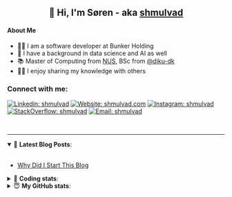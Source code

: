 <h2 align="center">
	👋 Hi, I'm Søren - aka <a href="https://shmulvad.com">shmulvad</a>
</h2>

#### About Me
- 👨‍💻 I am a software developer at Bunker Holding
- 🤖 I have a background in data science and AI as well
- 📚 Master of Computing from [NUS], BSc from [@diku-dk]
- 👨‍🏫 I enjoy sharing my knowledge with others

### Connect with me:

[![Linkedin: shmulvad](https://img.shields.io/badge/shmulvad-blue?style=flat&logo=Linkedin&logoColor=white)][linkedin]
[![Website: shmulvad.com](https://img.shields.io/badge/shmulvad.com-47CCCC?&style=flat&logo=Google-Chrome&logoColor=white)][website]
[![Instagram: shmulvad](https://img.shields.io/badge/-@shmulvad-purple?style=flat&logo=Instagram&logoColor=white)][instagram]
[![StackOverflow: shmulvad](https://img.shields.io/badge/shmulvad-FE7A16?style=flat&logo=stack-overflow&logoColor=white)][stackOverflow]
[![Email: shmulvad](https://img.shields.io/badge/shmulvad-D14836?style=flat&logo=gmail&logoColor=white)][mail]

<br />

---

<details open>
 <summary>📕 <b>Latest Blog Posts</b>: </summary>

<br>

<!-- BLOG-POST-LIST:START -->
- [Why Did I Start This Blog](https://shmulvad.com/blog/why-did-start-this-blog)
<!-- BLOG-POST-LIST:END -->

</details>

<!-- --- -->

<details>
 <summary>🤖 <b>Coding stats</b>: </summary>

<br>

NOTE: Doesn't track coding at work.

<!--START_SECTION:waka-->
![Code Time](http://img.shields.io/badge/Code%20Time-3%2C124%20hrs-blue)

**I'm an Early 🐤** 

```text
🌞 Morning                1977 commits        ██████░░░░░░░░░░░░░░░░░░░   25.60 % 
🌆 Daytime                2928 commits        █████████░░░░░░░░░░░░░░░░   37.91 % 
🌃 Evening                2026 commits        ███████░░░░░░░░░░░░░░░░░░   26.23 % 
🌙 Night                  792 commits         ███░░░░░░░░░░░░░░░░░░░░░░   10.26 % 
```


📊 **This Week I Spent My Time On** 

```text
💬 Programming Languages: 
Python                   3 hrs 10 mins       ████████░░░░░░░░░░░░░░░░░   33.74 % 
Other                    2 hrs 29 mins       ███████░░░░░░░░░░░░░░░░░░   26.52 % 
TypeScript               2 hrs 25 mins       ██████░░░░░░░░░░░░░░░░░░░   25.82 % 
HTML                     48 mins             ██░░░░░░░░░░░░░░░░░░░░░░░   08.50 % 
TOML                     14 mins             █░░░░░░░░░░░░░░░░░░░░░░░░   02.64 % 

🔥 Editors: 
VS Code                  6 hrs 59 mins       ███████████████████░░░░░░   74.27 % 
Zsh                      2 hrs 25 mins       ██████░░░░░░░░░░░░░░░░░░░   25.73 % 

🐱‍💻 Projects: 
km24-core                5 hrs 48 mins       ███████████████░░░░░░░░░░   61.61 % 
company-scrapers         3 hrs 4 mins        ████████░░░░░░░░░░░░░░░░░   32.57 % 
mediawatch               31 mins             █░░░░░░░░░░░░░░░░░░░░░░░░   05.61 % 
search_string            0 secs              ░░░░░░░░░░░░░░░░░░░░░░░░░   00.14 % 
Terminal                 0 secs              ░░░░░░░░░░░░░░░░░░░░░░░░░   00.07 % 
```


 Last Updated on 11/06/2025 18:56:00 UTC
<!--END_SECTION:waka-->

</details>

<!-- --- -->

<details>
 <summary>😇 <b>My GitHub stats</b>: </summary>

<br>

<img align="left" alt="shmulvad's Github Stats" src="https://github-readme-stats.vercel.app/api?username=shmulvad&show_icons=true&hide_border=true" />

</details>



[website]: https://shmulvad.com
[linkedin]: https://linkedin.com/in/shmulvad
[instagram]: https://instagram.com/shmulvad
[stackOverflow]: https://stackoverflow.com/users/9248793/shmulvad
[mail]: mailto:shmulvad@gmail.com
[@diku-dk]: https://github.com/diku-dk
[github]: https://github.com/shmulvad
[NUS]: https://www.nus.edu.sg
